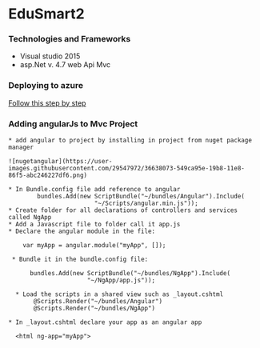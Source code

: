 # EduSmart2



### Technologies and Frameworks

* Visual studio 2015
* asp.Net v. 4.7 web Api Mvc

### Deploying to azure
[Follow this step by step](https://docs.microsoft.com/en-us/azure/app-service/app-service-deploy-local-git)


### Adding angularJs to Mvc Project
```
* add angular to project by installing in project from nuget package manager

![nugetangular](https://user-images.githubusercontent.com/29547972/36638073-549ca95e-19b8-11e8-86f5-abc246227df6.png)
 
* In Bundle.config file add reference to angular                      
        bundles.Add(new ScriptBundle("~/bundles/Angular").Include(
                        "~/Scripts/angular.min.js"));
* Create folder for all declarations of controllers and services called NgApp
* Add a Javascript file to folder call it app.js
* Declare the angular module in the file:
 
    var myApp = angular.module("myApp", []);
  
 * Bundle it in the bundle.config file:

      bundles.Add(new ScriptBundle("~/bundles/NgApp").Include(
                      "~/NgApp/app.js"));
                      
  * Load the scripts in a shared view such as _layout.cshtml
       @Scripts.Render("~/bundles/Angular")
       @Scripts.Render("~/bundles/NgApp")

* In _layout.cshtml declare your app as an angular app 

  <html ng-app="myApp">
```


